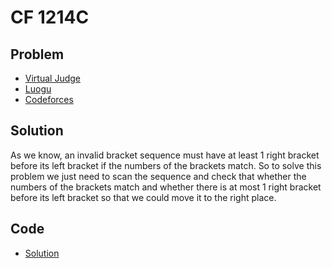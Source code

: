 # CF 1214C

## Problem

- [Virtual Judge](https://vjudge.net/problem/CodeForces-1214C)
- [Luogu](https://www.luogu.com.cn/problem/CF1214C)
- [Codeforces](https://codeforces.com/problemset/problem/1214/C)

## Solution

As we know, an invalid bracket sequence must have at least 1 right bracket before its left bracket if the numbers of the brackets match. So to solve this problem we just need to scan the sequence and check that whether the numbers of the brackets match and whether there is at most 1 right bracket before its left bracket so that we could move it to the right place.

## Code

- [Solution](CF.1214C.0.cpp)

